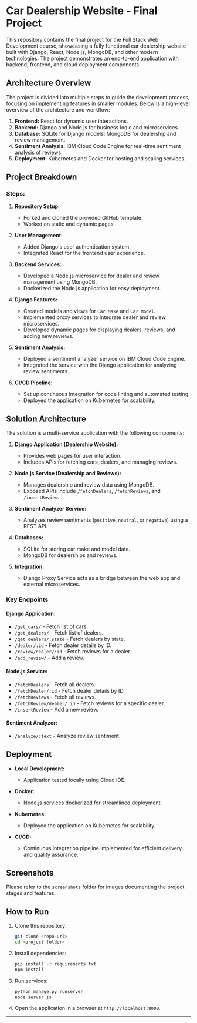 # Car Dealership Website - Final Project  

This repository contains the final project for the Full Stack Web Development course, showcasing a fully functional car dealership website built with Django, React, Node.js, MongoDB, and other modern technologies. The project demonstrates an end-to-end application with backend, frontend, and cloud deployment components.

## Architecture Overview  

The project is divided into multiple steps to guide the development process, focusing on implementing features in smaller modules. Below is a high-level overview of the architecture and workflow:  

1. **Frontend:** React for dynamic user interactions.  
2. **Backend:** Django and Node.js for business logic and microservices.  
3. **Database:** SQLite for Django models; MongoDB for dealership and review management.  
4. **Sentiment Analysis:** IBM Cloud Code Engine for real-time sentiment analysis of reviews.  
5. **Deployment:** Kubernetes and Docker for hosting and scaling services.  

## Project Breakdown  

### Steps:  
1. **Repository Setup:**  
   - Forked and cloned the provided GitHub template.  
   - Worked on static and dynamic pages.  

2. **User Management:**  
   - Added Django's user authentication system.  
   - Integrated React for the frontend user experience.  

3. **Backend Services:**  
   - Developed a Node.js microservice for dealer and review management using MongoDB.  
   - Dockerized the Node.js application for easy deployment.  

4. **Django Features:**  
   - Created models and views for `Car Make` and `Car Model`.  
   - Implemented proxy services to integrate dealer and review microservices.  
   - Developed dynamic pages for displaying dealers, reviews, and adding new reviews.  

5. **Sentiment Analysis:**  
   - Deployed a sentiment analyzer service on IBM Cloud Code Engine.  
   - Integrated the service with the Django application for analyzing review sentiments.  

6. **CI/CD Pipeline:**  
   - Set up continuous integration for code linting and automated testing.  
   - Deployed the application on Kubernetes for scalability.  

## Solution Architecture  

The solution is a multi-service application with the following components:  

1. **Django Application (Dealership Website):**  
   - Provides web pages for user interaction.  
   - Includes APIs for fetching cars, dealers, and managing reviews.  

2. **Node.js Service (Dealership and Reviews):**  
   - Manages dealership and review data using MongoDB.  
   - Exposed APIs include `/fetchDealers`, `/fetchReviews`, and `/insertReview`.  

3. **Sentiment Analyzer Service:**  
   - Analyzes review sentiments (`positive`, `neutral`, or `negative`) using a REST API.  

4. **Databases:**  
   - SQLite for storing car make and model data.  
   - MongoDB for dealerships and reviews.  

5. **Integration:**  
   - Django Proxy Service acts as a bridge between the web app and external microservices.  

### Key Endpoints  

#### Django Application:  
- `/get_cars/` - Fetch list of cars.  
- `/get_dealers/` - Fetch list of dealers.  
- `/get_dealers/:state` - Fetch dealers by state.  
- `/dealer/:id` - Fetch dealer details by ID.  
- `/review/dealer/:id` - Fetch reviews for a dealer.  
- `/add_review/` - Add a review.  

#### Node.js Service:  
- `/fetchDealers` - Fetch all dealers.  
- `/fetchDealer/:id` - Fetch dealer details by ID.  
- `/fetchReviews` - Fetch all reviews.  
- `/fetchReview/dealer/:id` - Fetch reviews for a specific dealer.  
- `/insertReview` - Add a new review.  

#### Sentiment Analyzer:  
- `/analyze/:text` - Analyze review sentiment.  

## Deployment  

- **Local Development:**  
  - Application tested locally using Cloud IDE.  

- **Docker:**  
  - Node.js services dockerized for streamlined deployment.  

- **Kubernetes:**  
  - Deployed the application on Kubernetes for scalability.  

- **CI/CD:**  
  - Continuous integration pipeline implemented for efficient delivery and quality assurance.  

## Screenshots  

Please refer to the `screenshots` folder for images documenting the project stages and features.  

## How to Run  

1. Clone this repository:  
   ```bash
   git clone <repo-url>
   cd <project-folder>
   ```  
2. Install dependencies:  
   ```bash
   pip install -r requirements.txt
   npm install
   ```  
3. Run services:  
   ```bash
   python manage.py runserver
   node server.js
   ```  
4. Open the application in a browser at `http://localhost:8000`.  

---
